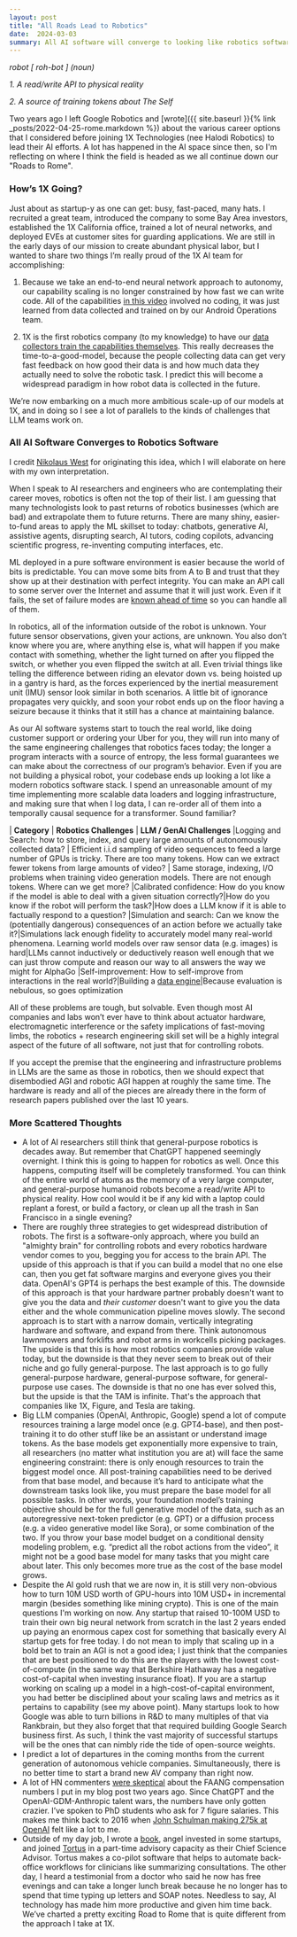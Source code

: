 ```yaml
---
layout: post
title: "All Roads Lead to Robotics"
date:  2024-03-03
summary: All AI software will converge to looking like robotics software
---
```


*robot [ roh-bot ] (noun)*

*1. A read/write API to physical reality*

*2. A source of training tokens about The Self*



Two years ago I left Google Robotics and [wrote]({{ site.baseurl }}{% link _posts/2022-04-25-rome.markdown %}) about the various career options that I considered before joining 1X Technologies (nee Halodi Robotics) to lead their AI efforts. A lot has happened in the AI space since then, so I'm reflecting on where I think the field is headed as we all continue down our "Roads to Rome".

### How’s 1X Going?

Just about as startup-y as one can get: busy, fast-paced, many hats. I recruited a great team, introduced the company to some Bay Area investors, established the 1X California office, trained a lot of neural networks, and deployed EVEs at customer sites for guarding applications. We are still in the early days of our mission to create abundant physical labor, but I wanted to share two things I’m really proud of the 1X AI team for accomplishing:

1. Because we take an end-to-end neural network approach to autonomy, our capability scaling is no longer constrained by how fast we can write code. All of the capabilities [in this video](https://www.1x.tech/discover/all-neural-networks-all-autonomous-all-1x-speed) involved no coding, it was just learned from data collected and trained on by our Android Operations team.

2. 1X is the first robotics company (to my knowledge) to have our [data collectors train the capabilities themselves](https://www.1x.tech/discover/data-collection-for-embodied-learning). This really decreases the time-to-a-good-model, because the people collecting data can get very fast feedback on how good their data is and how much data they actually need to solve the robotic task. I predict this will become a widespread paradigm in how robot data is collected in the future.

We’re now embarking on a much more ambitious scale-up of our models at 1X, and in doing so I see a lot of parallels to the kinds of challenges that LLM teams work on.

### All AI Software Converges to Robotics Software

I credit [Nikolaus West](https://twitter.com/NikolausWest) for originating this idea, which I will elaborate on here with my own interpretation. 

When I speak to AI researchers and engineers who are contemplating their career moves, robotics is often not the top of their list. I am guessing that many technologists look to past returns of robotics businesses (which are bad) and extrapolate them to future returns. There are many shiny, easier-to-fund areas to apply the ML skillset to today: chatbots, generative AI, assistive agents, disrupting search, AI tutors, coding copilots, advancing scientific progress, re-inventing computing interfaces, etc. 

ML deployed in a pure software environment is easier because the world of bits is predictable. You can move some bits from A to B and trust that they show up at their destination with perfect integrity. You can make an API call to some server over the Internet and assume that it will just work. Even if it fails, the set of failure modes are [known ahead of time](https://www.w3.org/Protocols/HTTP/HTRESP.html) so you can handle all of them. 

In robotics, all of the information outside of the robot is unknown. Your future sensor observations, given your actions, are unknown. You also don’t know where you are, where anything else is, what will happen if you make contact with something, whether the light turned on after you flipped the switch, or whether you even flipped the switch at all. Even trivial things like telling the difference between riding an elevator down vs. being hoisted up in a gantry is hard, as the forces experienced by the inertial measurement unit (IMU) sensor look similar in both scenarios. A little bit of ignorance propagates very quickly, and soon your robot ends up on the floor having a seizure because it thinks that it still has a chance at maintaining balance.

As our AI software systems start to touch the real world, like doing customer support or ordering your Uber for you, they will run into many of the same engineering challenges that robotics faces today; the longer a program interacts with a source of entropy, the less formal guarantees we can make about the correctness of our program’s behavior. Even if you are not building a physical robot, your codebase ends up looking a lot like a modern robotics software stack. I spend an unreasonable amount of my time implementing more scalable data loaders and logging infrastructure, and making sure that when I log data, I can re-order all of them into a temporally causal sequence for a transformer. Sound familiar?

| **Category** | **Robotics Challenges** | **LLM / GenAI Challenges**
|Logging and Search: how to store, index, and query large amounts of autonomously collected data? | Efficient i.i.d sampling of video sequences to feed a large number of GPUs is tricky. There are too many tokens. How can we extract fewer tokens from large amounts of video? | Same storage, indexing, I/O problems when training video generation models. There are not enough tokens. Where can we get more?
|Calibrated confidence: How do you know if the model is able to deal with a given situation correctly?|How do you know if the robot will perform the task?|How does a LLM know if it is able to factually respond to a question?
|Simulation and search: Can we know the (potentially dangerous) consequences of an action before we actually take it?|Simulations lack enough fidelity to accurately model many real-world phenomena. Learning world models over raw sensor data (e.g. images) is hard|LLMs cannot inductively or deductively reason well enough that we can just throw compute and reason our way to all answers the way we might for AlphaGo
|Self-improvement: How to self-improve from interactions in the real world?|Building a [data engine](https://www.youtube.com/watch?v=zPH5O8hRfMA)|Because evaluation is nebulous, so goes optimization

All of these problems are tough, but solvable. Even though most AI companies and labs won’t ever have to think about actuator hardware, electromagnetic interference or the safety implications of fast-moving limbs, the robotics + research engineering skill set will be a highly integral aspect of the future of all software, not just that for controlling robots. 

If you accept the premise that the engineering and infrastructure problems in LLMs are the same as those in robotics, then we should expect that disembodied AGI and robotic AGI happen at roughly the same time. The hardware is ready and all of the pieces are already there in the form of research papers published over the last 10 years.

### More Scattered Thoughts

- A lot of AI researchers still think that general-purpose robotics is decades away. But remember that ChatGPT happened seemingly overnight. I think this is going to happen for robotics as well. Once this happens, computing itself will be completely transformed. You can think of the entire world of atoms as the memory of a very large computer, and general-purpose humanoid robots become a read/write API to physical reality. How cool would it be if any kid with a laptop could replant a forest, or build a factory, or clean up all the trash in San Francisco in a single evening?
- There are roughly three strategies to get widespread distribution of robots. The first is a software-only approach, where you build an "almighty brain" for controlling robots and every robotics hardware vendor comes to you, begging you for access to the brain API. The upside of this approach is that if you can build a model that no one else can, then you get fat software margins and everyone gives you their data. OpenAI's GPT4 is perhaps the best example of this. The downside of this approach is that your hardware partner probably doesn't want to give you the data and *their customer* doesn't want to give you the data either and the whole communication pipeline moves slowly. The second approach is to start with a narrow domain, vertically integrating hardware and software, and expand from there. Think autonomous lawnmowers and forklifts and robot arms in workcells picking packages. The upside is that this is how most robotics companies provide value today, but the downside is that they never seem to break out of their niche and go fully general-purpose. The last approach is to go fully general-purpose hardware, general-purpose software, for general-purpose use cases. The downside is that no one has ever solved this, but the upside is that the TAM is infinite. That's the approach that companies like 1X, Figure, and Tesla are taking.
- Big LLM companies (OpenAI, Anthropic, Google) spend a lot of compute resources training a large model once (e.g. GPT4-base), and then post-training it to do other stuff like be an assistant or understand image tokens. As the base models get exponentially more expensive to train, all researchers (no matter what institution you are at) will face the same engineering constraint: there is only enough resources to train the biggest model once. All post-training capabilities need to be derived from that base model, and because it’s hard to anticipate what the downstream tasks look like, you must prepare the base model for all possible tasks. In other words, your foundation model’s training objective should be for the full generative model of the data, such as an autoregressive next-token predictor (e.g. GPT) or a diffusion process (e.g. a video generative model like Sora), or some combination of the two. If you throw your base model budget on a conditional density modeling problem, e.g. “predict all the robot actions from the video”, it might not be a good base model for many tasks that you might care about later. This only becomes more true as the cost of the base model grows.
- Despite the AI gold rush that we are now in, it is still very non-obvious how to turn 10M USD worth of GPU-hours into 10M USD+ in incremental margin (besides something like mining crypto). This is one of the main questions I'm working on now. Any startup that raised 10-100M USD to train their own big neural network from scratch in the last 2 years ended up paying an enormous capex cost for something that basically every AI startup gets for free today. I do not mean to imply that scaling up in a bold bet to train an AGI is not a good idea; I just think that the companies that are best positioned to do this are the players with the lowest cost-of-compute (in the same way that Berkshire Hathaway has a negative cost-of-capital when investing insurance float). If you are a startup working on scaling up a model in a high-cost-of-capital environment, you had better be disciplined about your scaling laws and metrics as it pertains to capability (see my above point). Many startups look to how Google was able to turn billions in R&D to many multiples of that via Rankbrain, but they also forget that that required building Google Search business first. As such, I think the vast majority of successful startups will be the ones that can nimbly ride the tide of open-source weights. 
- I predict a lot of departures in the coming months from the current generation of autonomous vehicle companies. Simultaneously, there is no better time to start a brand new AV company than right now.
- A lot of HN commenters [were skeptical](https://news.ycombinator.com/item?id=31155782) about the FAANG compensation numbers I put in my blog post two years ago. Since ChatGPT and the OpenAI-GDM-Anthropic talent wars, the numbers have only gotten crazier. I’ve spoken to PhD students who ask for 7 figure salaries. This makes me think back to 2016 when [John Schulman making 275k at OpenAI](https://www.reddit.com/r/reinforcementlearning/comments/8di9yt/ai_researchers_are_making_more_than_1_million/) felt like a lot to me.
- Outside of my day job, I wrote a [book](https://evjang.com/book/), angel invested in some startups, and joined [Tortus](https://tortus.ai/) in a part-time advisory capacity as their Chief Science Advisor. Tortus makes a co-pilot software that helps to automate back-office workflows for clinicians like summarizing consultations. The other day, I heard a testimonial from a doctor who said he now has free evenings and can take a longer lunch break because he no longer has to spend that time typing up letters and SOAP notes. Needless to say, AI technology has made him more productive and given him time back. We’ve charted a pretty exciting Road to Rome that is quite different from the approach I take at 1X.
